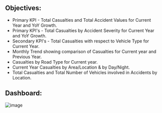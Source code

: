 ## Objectives:
  * Primary KPI - Total Casualties and Total Accident Values for Current Year and YoY Growth.
  * Primary KPI's - Total Casualties by Accident Severity for Current Year and YoY Growth.
  * Secondary KPI's - Total Casualties with respect to Vehicle Type for Current Year.
  * Monthly Trend showing comparison of Casualties for Current year and Previous Year.
  * Casualties by Road Type for Current year.
  * Current Year Casualties by Area/Location & by Day/Night.
  * Total Casualties and Total Number of Vehicles involved in Accidents by Location.
## Dashboard:

![image](https://github.com/shridhar1504/Power-BI-Visualization-Project/assets/113985416/04670e42-d479-49fa-a373-e83643a98b20)
